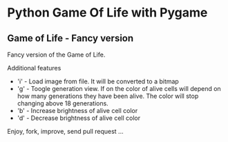 # Python Game Of Life with Pygame
## Game of Life - Fancy version

Fancy version of the Game of Life. 

Additional features
- 'i' - Load image from file. It will be converted to a bitmap
- 'g' - Toogle generation view. If on the color of alive cells will depend on how many generations they have been alive. The color will stop changing above 18 generations.
- 'b' - Increase brightness of alive cell color
- 'd' - Decrease brightness of alive cell color

Enjoy, fork, improve, send pull request ...